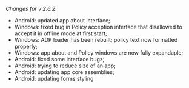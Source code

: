 _Changes for v 2.6.2_:
- Android: updated app about interface;
- Windows: fixed bug in Policy acception interface that disallowed to accept it in offline mode at first start;
- Windows: ADP loader has been rebuilt; policy text now formatted properly;
- Windows: app about and Policy windows are now fully expandaple;
- Android: fixed some interface bugs;
- Android: trying to reduce size of an app;
- Android: updating app core assemblies;
- Android: updating forms styling
